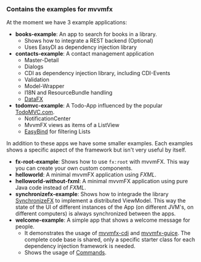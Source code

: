 ### Contains the examples for mvvmfx

At the moment we have 3 example applications:
- **books-example**: An app to search for books in a library.
  - Shows how to integrate a REST backend (Optional)
  - Uses EasyDI as dependency injection library
- **contacts-example**: A contact management application
  - Master-Detail
  - Dialogs
  - CDI as dependency injection library, including CDI-Events
  - Validation
  - Model-Wrapper
  - I18N and ResourceBundle handling
  - [DataFX](http://www.javafxdata.org/)
- **todomvc-example**: A Todo-App influenced by the popular [TodoMVC.com](http://todomvc.com/).
  - NotificationCenter
  - MvvmFX views as items of a ListView
  - [EasyBind](https://github.com/TomasMikula/EasyBind) for filtering Lists


In addition to these apps we have some smaller examples. Each examples shows a specific aspect of the framework but isn't very useful by itself. 

- **fx-root-example**: Shows how to use `fx:root` with mvvmFX. This way you can create your own custom components.
- **helloworld**: A minimal mvvmFX application using *FXML*.
- **helloworld-without-fxml**: A minimal mvvmFX application using pure Java code instead of *FXML*.
- **synchronizefx-example**: Shows how to integrade the library [SynchronizeFX](https://github.com/saxsys/SynchronizeFX) to implement a distributed ViewModel. This way the state of the UI of different instances of the App (on different JVM's, on different computers) is always synchronized between the apps. 
- **welcome-example**: A simple app that shows a welcome message for people. 
    - It demonstrates the usage of [mvvmfx-cdi](https://github.com/sialcasa/mvvmFX/tree/develop/mvvmfx-cdi) and [mvvmfx-guice](https://github.com/sialcasa/mvvmFX/tree/develop/mvvmfx-guice). The complete code base is shared, only a specific starter class for each dependency injection framework is needed.
    - Shows the usage of [Commands](https://github.com/sialcasa/mvvmFX/wiki/Commands).
